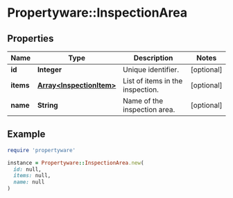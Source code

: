 # Propertyware::InspectionArea

## Properties

| Name | Type | Description | Notes |
| ---- | ---- | ----------- | ----- |
| **id** | **Integer** | Unique identifier. | [optional] |
| **items** | [**Array&lt;InspectionItem&gt;**](InspectionItem.md) | List of items in the inspection. | [optional] |
| **name** | **String** | Name of the inspection area. | [optional] |

## Example

```ruby
require 'propertyware'

instance = Propertyware::InspectionArea.new(
  id: null,
  items: null,
  name: null
)
```

